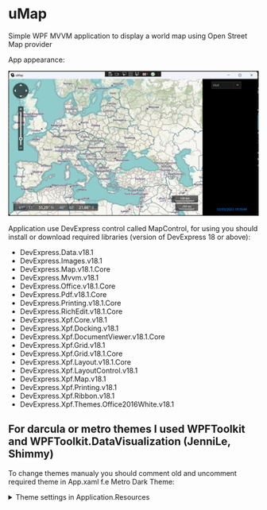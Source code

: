 # uMap
Simple WPF MVVM application to display a world map using Open Street Map provider

App appearance:

![Screenshot](uilayout.png)

Application use DevExpress control called MapControl, for using you should install or download required libraries (version of DevExpress 18 or above):

* DevExpress.Data.v18.1
* DevExpress.Images.v18.1
* DevExpress.Map.v18.1.Core
* DevExpress.Mvvm.v18.1
* DevExpress.Office.v18.1.Core
* DevExpress.Pdf.v18.1.Core
* DevExpress.Printing.v18.1.Core
* DevExpress.RichEdit.v18.1.Core
* DevExpress.Xpf.Core.v18.1
* DevExpress.Xpf.Docking.v18.1
* DevExpress.Xpf.DocumentViewer.v18.1.Core
* DevExpress.Xpf.Grid.v18.1
* DevExpress.Xpf.Grid.v18.1.Core
* DevExpress.Xpf.Layout.v18.1.Core
* DevExpress.Xpf.LayoutControl.v18.1
* DevExpress.Xpf.Map.v18.1
* DevExpress.Xpf.Printing.v18.1
* DevExpress.Xpf.Ribbon.v18.1
* DevExpress.Xpf.Themes.Office2016White.v18.1

## For darcula or metro themes I used WPFToolkit and WPFToolkit.DataVisualization (JenniLe, Shimmy)

To change themes manualy you should comment old and uncomment required theme in App.xaml
f.e Metro Dark Theme:

<details> 
  <summary>Theme settings in Application.Resources</summary>
  
  ```xml
     <Application.Resources>
        <ResourceDictionary>
            <ResourceDictionary.MergedDictionaries>
                <!-- IG Theme -->
                <ResourceDictionary Source="Themes/IG/IG.MSControls.Core.Implicit.xaml" />
                <ResourceDictionary Source="Themes/IG/IG.MSControls.Toolkit.Implicit.xaml" />

                <!-- Metro Theme -->
                <!--<ResourceDictionary Source="Themes/Metro/Metro.MSControls.Core.Implicit.xaml" />
                <ResourceDictionary Source="Themes/Metro/Metro.MSControls.Toolkit.Implicit.xaml" /> -->

                <!-- MetroDark Theme -->
                <!--<ResourceDictionary Source="Themes/MetroDark/MetroDark.MSControls.Core.Implicit.xaml" />
                <ResourceDictionary Source="Themes/MetroDark/MetroDark.MSControls.Toolkit.Implicit.xaml" /> -->
            </ResourceDictionary.MergedDictionaries>

            <!-- <SolidColorBrush x:Key="BackgroundKey" Color="#FFFFFF" /> Color="#FF181818" -->

            <!-- Dark Theme -->
            <SolidColorBrush x:Key="BackgroundKey" Color="#FFFFFF" />

            <Style x:Key="HeaderTextBlockStyle" TargetType="TextBlock">
                <Setter Property="FontSize" Value="22" />
                <Setter Property="FontFamily" Value="Segoe UI" />
                <Setter Property="Foreground" Value="#FF00AADE" />
            </Style>

            <Style x:Key="SubHeaderTextBlockStyle" TargetType="TextBlock">
                <Setter Property="FontSize" Value="18" />
                <Setter Property="FontFamily" Value="Segoe UI" />
                <Setter Property="Foreground" Value="#FF00AADE" />
            </Style>
        </ResourceDictionary>
        </Application.Resources>
  ```
  
</details>

